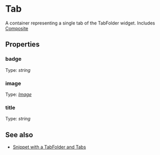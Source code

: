 ---
---
# Tab
A container representing a single tab of the TabFolder widget.
Includes [Composite](Composite.md)

## Properties
### badge
Type: *string*

### image
Type: *[Image](../types.md#image)*

### title
Type: *string*


## See also
- [Snippet with a TabFolder and Tabs](https://github.com/eclipsesource/tabris-js/blob/master/snippets/tabfolder/tabfolder.js)

